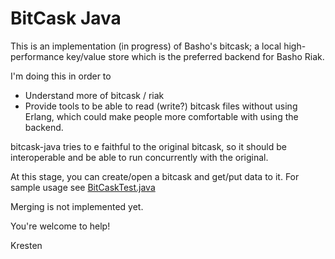 # BitCask Java

This is an implementation (in progress) of Basho's bitcask; a local 
high-performance key/value store which is the preferred backend for 
Basho Riak.

I'm doing this in order to

* Understand more of bitcask / riak
* Provide tools to be able to read (write?) bitcask files without using Erlang, 
  which could make people more comfortable with using the backend.

bitcask-java tries to e faithful to the original bitcask, so it should be interoperable
and be able to run concurrently with the original.

At this stage, you can create/open a bitcask and get/put data to it. For sample
usage see [BitCaskTest.java](https://github.com/krestenkrab/bitcask-java/blob/master/src/test/java/com/trifork/bitcask/BitCaskTest.java)

Merging is not implemented yet.

You're welcome to help!

Kresten
